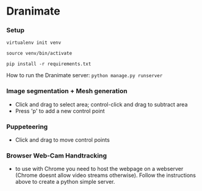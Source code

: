 # Dranimate

### Setup

`virtualenv init venv`

`source venv/bin/activate`

`pip install -r requirements.txt`

How to run the Dranimate server: `python manage.py runserver`

### Image segmentation + Mesh generation
* Click and drag to select area; control-click and drag to subtract area
* Press 'p' to add a new control point

### Puppeteering
* Click and drag to move control points

### Browser Web-Cam Handtracking
* to use with Chrome you need to host the webpage on a webserver (Chrome doesnt allow video streams otherwise). Follow the instructions above to create a python simple server.
